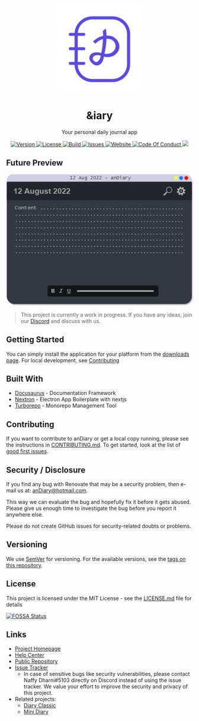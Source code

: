<p align="center">
<a href="#"><img width="240" src="app/renderer/public/images/logo.png" alt="logo" /></a>
</p>

<h1 align="center">&iary</h1>

<p align="center">Your personal daily journal app</p>

<p align="center">
<a href="https://github.com/anDiary/anDiary">
<img src="https://img.shields.io/github/package-json/v/anDiary/anDiary?style=for-the-badge" alt="Version">
</a>
<a href="https://raw.githubusercontent.com/anDiary/anDiary/main/LICENSE">
<img src="https://img.shields.io/github/license/anDiary/anDiary?style=for-the-badge" alt="License">
</a>
<a href="https://github.com/anDiary/anDiary/actions">
<img src="https://img.shields.io/github/workflow/status/anDiary/anDiary/Build?style=for-the-badge" alt="Build">
</a>
<a href="https://github.com/anDiary/anDiary/issues">
<img src="https://img.shields.io/github/issues/anDiary/anDiary?style=for-the-badge" alt="Issues">
</a>
<a href="https://anDiary.tk">
<img src="https://img.shields.io/website?style=for-the-badge&url=https%3A%2F%2FanDiary.tk" alt="Website">
</a>
<a href="https://github.com/anDiary/anDiary/blob/main/CODE_OF_CONDUCT.md">
<img src="https://img.shields.io/badge/Contributor%20Covenant-2.1-4baaaa.svg?style=for-the-badge" alt="Code Of Conduct">
</a>
<a href="https://app.fossa.com/projects/git%2Bgithub.com%2FanDiary%2FanDiary?ref=badge_shield" alt="FOSSA Status"><img src="https://app.fossa.com/api/projects/git%2Bgithub.com%2FanDiary%2FanDiary.svg?type=shield"/></a>
</p>

## Future Preview

<p align="center">
<img src="images/home.png" alt="Future Preview">
</p>

> This project is currently a work in progress. If you have any ideas, join our [Discord][discord] and discuss with us.

## Getting Started

You can simply install the application for your platform from the [downloads page][download]. For local development, see [Contributing](#contributing)

## Built With

- [Docusaurus](https://docusaurus.io/) - Documentation Framework
- [Nextron](https://github.com/saltyshiomix/nextron) - Electron App Boilerplate with nextjs
- [Turborepo](https://turborepo.org/) - Monorepo Management Tool

## Contributing

If you want to contribute to anDiary or get a local copy running, please see the instructions in [CONTRIBUTING.md](./.github/CONTRIBUTING.md). To get started, look at the list of [good first issues](https://github.com/anDiary/anDiary/issues?q=is%3Aopen+is%3Aissue+label%3A%22good+first+issue%22).

## Security / Disclosure

If you find any bug with Renovate that may be a security problem, then e-mail us at: anDiary@hotmail.com.

This way we can evaluate the bug and hopefully fix it before it gets abused. Please give us enough time to investigate the bug before you report it anywhere else.

Please do not create GitHub issues for security-related doubts or problems.

## Versioning

We use [SemVer](http://semver.org/) for versioning. For the available versions, see the [tags on this repository][tags].

## License

This project is licensed under the MIT License - see the [LICENSE.md](LICENSE.md) file for details


[![FOSSA Status](https://app.fossa.com/api/projects/git%2Bgithub.com%2FanDiary%2FanDiary.svg?type=large)](https://app.fossa.com/projects/git%2Bgithub.com%2FanDiary%2FanDiary?ref=badge_large)

## Links

- [Project Homepage][homepage]
- [Help Center][docs]
- [Public Repository][repo]
- [Issue Tracker][issues]
  - In case of sensitive bugs like security vulnerabilities, please contact Naffy Dharni#5103 directly on Discord instead of using the issue tracker. We value your effort to improve the security and privacy of this project.
- Related projects:
  - [Diary Classic][classic-diary]
  - [Mini Diary](https://github.com/samuelmeuli/mini-diary)

<!-- * Hat tip to anyone whose code was used
## Acknowledgments

- Inspiration - [Mini Diary](https://github.com/samuelmeuli/mini-diary)
- Guides: - [Stackoverflow](https://stackoverflow.com)
* etc -->

[homepage]: https://anDiary.tk
[download]: https://anDiary.tk/download
[issues]: https://github.com/anDiary/anDiary/issues
[tags]: https://github.com/anDiary/anDiary/tags
[andiary]: https://github.com/anDiary
[classic-diary]: https://github.com/naffydharni006/Diary
[docs]: https://help.anDiary.tk
[contributors]: https://github.com/anDiary/anDiary/contributors
[repo]: https://github.com/anDiary/anDiary
[discord]: https://discord.gg/BU4kQbBqAe